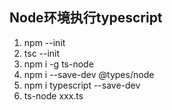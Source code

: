##  Node环境执行typescript

1. npm --init
2. tsc --init
3. npm i -g ts-node
4. npm i --save-dev @types/node
5. npm i typescript --save-dev
6. ts-node xxx.ts
